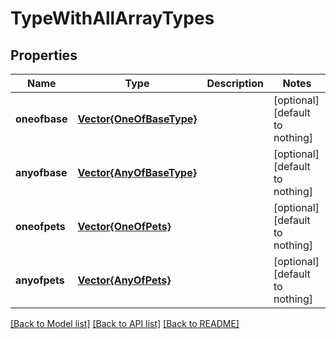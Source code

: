 # TypeWithAllArrayTypes


## Properties
Name | Type | Description | Notes
------------ | ------------- | ------------- | -------------
**oneofbase** | [**Vector{OneOfBaseType}**](OneOfBaseType.md) |  | [optional] [default to nothing]
**anyofbase** | [**Vector{AnyOfBaseType}**](AnyOfBaseType.md) |  | [optional] [default to nothing]
**oneofpets** | [**Vector{OneOfPets}**](OneOfPets.md) |  | [optional] [default to nothing]
**anyofpets** | [**Vector{AnyOfPets}**](AnyOfPets.md) |  | [optional] [default to nothing]


[[Back to Model list]](../README.md#models) [[Back to API list]](../README.md#api-endpoints) [[Back to README]](../README.md)



